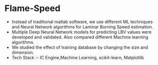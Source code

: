 # Flame-Speed
* Instead of traditional matlab software, we use different ML techniques and
Neural Network algorithms for Laminar Burning Speed estimation.
* Multiple Deep Neural Network models for predicting LBV values were
developed and validated. Also compared different Machine learning algorithms.
* We studied the effect of training database by changing the size and dimension.
* Tech Stack :- IC Engine,Machine Learning, scikit-learn, Matplotlib
